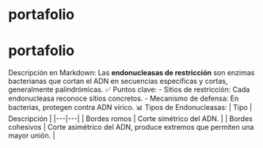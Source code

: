 # portafolio
# portafolio
Descripción en Markdown: Las **endonucleasas de restricción** son enzimas bacterianas que cortan el ADN en secuencias específicas y cortas, generalmente palindrómicas. ✅ Puntos clave: - Sitios de restricción: Cada endonucleasa reconoce sitios concretos. - Mecanismo de defensa: En bacterias, protegen contra ADN vírico. 📊 Tipos de Endonucleasas: | Tipo | Descripción | |---|---| | Bordes romos | Corte simétrico del ADN. | | Bordes cohesivos | Corte asimétrico del ADN, produce extremos que permiten una mayor unión. |
